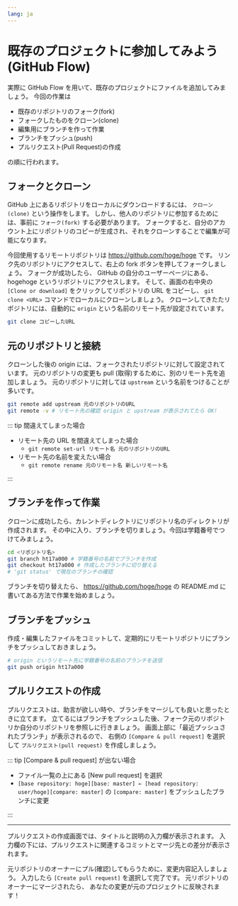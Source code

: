```yaml
---
lang: ja
---
```


# 既存のプロジェクトに参加してみよう (GitHub Flow)

実際に GitHub Flow を用いて、既存のプロジェクトにファイルを追加してみましょう。
今回の作業は

- 既存のリポジトリのフォーク(fork)
- フォークしたものをクローン(clone)
- 編集用にブランチを作って作業
- ブランチをプッシュ(push)
- プルリクエスト(Pull Request)の作成

の順に行われます。

## フォークとクローン

GitHub 上にあるリポジトリをローカルにダウンロードするには、 `クローン(clone)` という操作をします。
しかし、他人のリポジトリに参加するためには、事前に `フォーク(fork)` する必要があります。
フォークすると、自分のアカウント上にリポジトリのコピーが生成され、それをクローンすることで編集が可能になります。

<!-- フォークとクローンの図を入れる -->

今回使用するリモートリポジトリは <https://github.com/hoge/hoge> です。
リンク先のリポジトリにアクセスして、右上の fork ボタンを押してフォークしましょう。
フォークが成功したら、 GitHub の自分のユーザーページにある、hogehoge というリポジトリにアクセスします。
そして、画面の右中央の `[Clone or download]` をクリックしてリポジトリの URL をコピーし、
`git clone <URL>` コマンドでローカルにクローンしましょう。
クローンしてきたたリポジトリには、自動的に `origin` という名前のリモート先が設定されています。

```bash
git clone コピーしたURL
```

## 元のリポジトリと接続

クローンした後の origin には、フォークされたリポジトリに対して設定されています。
元のリポジトリの変更も pull (取得)するために、別のリモート先を追加しましょう。
元のリポジトリに対しては `upstream` という名前をつけることが多いです。

```bash
git remote add upstream 元のリポジトリのURL
git remote -v # リモート先の確認 origin と upstream が表示されてたら OK!
```

::: tip 間違えてしまった場合

- リモート先の URL を間違えてしまった場合
  - `git remote set-url リモート名 元のリポジトリのURL`
- リモート先の名前を変えたい場合
  - `git remote rename 元のリモート名 新しいリモート名`

:::

## ブランチを作って作業

クローンに成功したら、カレントディレクトリにリポジトリ名のディレクトリが作成されます。
その中に入り、ブランチを切りましょう。今回は学籍番号でつけてみましょう。

```bash
cd <リポジトリ名>
git branch ht17a000 # 学籍番号の名前でブランチを作成
git checkout ht17a000 # 作成したブランチに切り替える
# 'git status' で現在のブランチの確認
```

ブランチを切り替えたら、 <https://github.com/hoge/hoge> の README.md に書いてある方法で作業を始めましょう。

## ブランチをプッシュ

作成・編集したファイルをコミットして、定期的にリモートリポジトリにブランチをプッシュしておきましょう。

```bash
# origin というリモート先に学籍番号の名前のブランチを送信
git push origin ht17a000
```

## プルリクエストの作成

プルリクエストは、助言が欲しい時や、ブランチをマージしても良いと思ったときに立てます。
立てるにはブランチをプッシュした後、フォーク元のリポジトリか自分のリポジトリを参照しに行きましょう。
画面上部に「最近プッシュされたブランチ」が表示されるので、
右側の `[Compare & pull request]` を選択して `プルリクエスト(pull request)` を作成しましょう。

::: tip [Compare & pull request] が出ない場合

- ファイル一覧の上にある [New pull request] を選択
- `[base repository: hoge][base: master] ← [head repository: user/hoge][compare: master]` の `[compare: master]` をプッシュしたブランチに変更

:::

---

プルリクエストの作成画面では、タイトルと説明の入力欄が表示されます。
入力欄の下には、プルリクエストに関連するコミットとマージ先との差分が表示されます。

元リポジトリのオーナーにプル(確認)してもらうために、変更内容記入しましょう。
入力したら `[Create pull request]` を選択して完了です。
元リポジトリのオーナーにマージされたら、
あなたの変更が元のプロジェクトに反映されます！

<!-- プルリク受ける側も書こう -->

